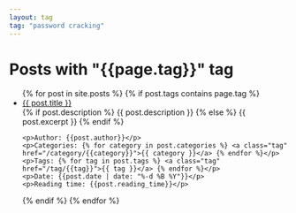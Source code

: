 ```yaml
---
layout: tag
tag: "password cracking"
---
```


<h1>Posts with "{{page.tag}}" tag</h1>
    
<ul>
{% for post in site.posts %}
{% if post.tags contains page.tag %}

<li class="post">
    <a href="{{ post.url }}">{{ post.title }}</a>
    <br>
    {% if post.description %}
    {{ post.description }}
    {% else %}
    {{ post.excerpt }}
    {% endif %}

    <p>Author: {{post.author}}</p>
    <p>Categories: {% for category in post.categories %} <a class="tag" href="/category/{{category}}">{{ category }}</a> {% endfor %}</p>
    <p>Tags: {% for tag in post.tags %} <a class="tag" href="/tag/{{tag}}">{{ tag }}</a> {% endfor %}</p>
    <p>Date: {{post.date | date: "%-d %B %Y"}}</p>
    <p>Reading time: {{post.reading_time}}</p>
</li>

{% endif %}
{% endfor %}
</ul>